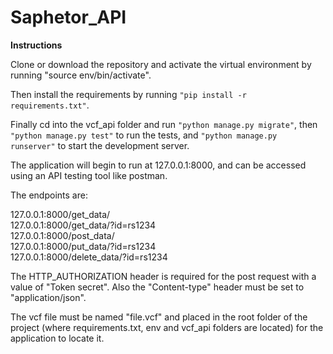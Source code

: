 # Saphetor_API  

**Instructions**  

Clone or download the repository and activate the virtual environment by running "source env/bin/activate".

Then install the requirements by running ```"pip install -r requirements.txt"```.


Finally cd into the vcf_api folder and run ```"python manage.py migrate"```, then ```"python manage.py test"``` to run the tests, and ```"python manage.py runserver"``` to start the development server.

The application will begin to run at 127.0.0.1:8000, and can be accessed using an API testing tool like postman.

The endpoints are:

127.0.0.1:8000/get_data/  
127.0.0.1:8000/get_data/?id=rs1234  
127.0.0.1:8000/post_data/  
127.0.0.1:8000/put_data/?id=rs1234  
127.0.0.1:8000/delete_data/?id=rs1234  

The HTTP_AUTHORIZATION header is required for the post request with a value of "Token secret". Also the "Content-type" header must be set to "application/json".

The vcf file must be named "file.vcf" and placed in the root folder of the project (where requirements.txt, env and vcf_api folders are located) for the application to locate it.
